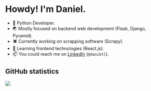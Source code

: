 # Howdy! I'm Daniel.

- 🐍 Python Developer. 
- 🌏 Mostly focused on backend web development (Flask, Django, Pyramid).
- 🕷 Currently working on scrapping software (Scrapy).
- 🌱 Learning frontend technologies (React.js).
- 📫 You could reach me on [LinkedIn](https://www.linkedin.com/in/daniktl/) (`@daniktl`).

## GitHub statistics

![](https://github-readme-stats.vercel.app/api?username=daniktl&count_private=true&theme=dark&hide_title=true)
